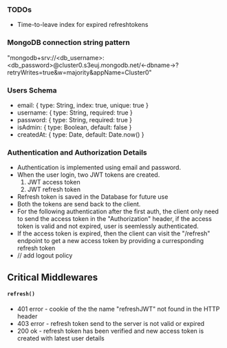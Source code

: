 ### TODOs
- Time-to-leave index for expired refreshtokens



### MongoDB connection string pattern
"mongodb+srv://<db_username>:<db_password>@cluster0.s3euj.mongodb.net/<-dbname->?retryWrites=true&w=majority&appName=Cluster0"

### Users Schema
- email: { type: String, index: true, unique: true }
- username: { type: String, required: true }
- password: { type: String, required: true }
- isAdmin: { type: Boolean, default: false }
- createdAt: { type: Date, default: Date.now() }

### Authentication and Authorization Details
- Authentication is implemented using email and password.
- When the user login, two JWT tokens are created.
  1. JWT access token
  2. JWT refresh token
- Refresh token is saved in the Database for future use
- Both the tokens are send back to the client.
- For the following authentication after the first auth, the client only need to send the access token in the "Authorization" header, if the access token is valid and not expired, user is seemlessly authenticated.
- If the access token is expired, then the client can visit the "/refresh" endpoint to get a new access token by providing a curresponding refresh token
- // add logout policy


## Critical Middlewares
#### `refresh()`
- 401 error - cookie of the the name "refreshJWT" not found in the HTTP header
- 403 error - refresh token send to the server is not valid or expired
- 200 ok - refresh token has been verified and new access token is created with latest user details 